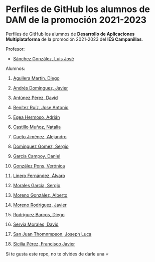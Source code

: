 # Perfiles de GitHub los alumnos de DAM de la promoción 2021-2023

Perfiles de GitHub los alumnos de **Desarrollo de Aplicaciones Multiplataforma** de la promoción 2021-2023 del **IES Campanillas**.

Profesor:

* [Sánchez González, Luis José](https://github.com/luisjosesanchez)

Alumnos:

1. [Aguilera Martín, Diego](https://github.com/DiegoAguileraMartin)
2. [Andrés Domínguez, Javier](https://github.com/javierandresaluiescampanillas)
3. [Antúnez Pérez, David](https://github.com/DavidAntunezPerez)
4. [Benítez Ruíz, Jose Antonio](https://github.com/JoseAntonioBenitez)
5. [Egea Hermoso, Adrián](https://github.com/AdrianEgeaHermoso)
6. [Castillo Muñoz, Natalia](https://github.com/mnataliacm)
7. [Cueto Jiménez, Alejandro](https://github.com/AleCueto)
8. [Dominguez Gomez, Sergio](https://github.com/SergioDominguez15)
9. [García Campoy, Daniel](https://github.com/DanielGarciaCampoy)
10. [González Pons, Verónica](https://github.com/Veronicagnzpns)


12. [Linero Fernández, Álvaro](https://github.com/Alvaroskill)
13. [Morales García, Sergio](https://github.com/sergiomoralesgarcia)
14. [Moreno González, Alberto](https://github.com/albertomorenogonzalez)
15. [Moreno Rodríguez, Javier](https://github.com/Javiemr)

17. [Rodríguez Barcos, Diego](https://github.com/diegorodrii)
19. [Servia Morales, David](https://github.com/davidservia) 
20. [San Juan Thomnmpson, Joseph Luca](https://github.com/JosephLucaSanJuan)
21. [Sicilia Pérez, Francisco Javier](https://github.com/FranSiciliaPerez)

Si te gusta este repo, no te olvides de darle una :star:


